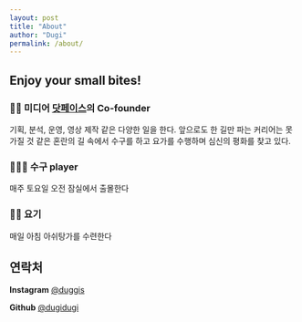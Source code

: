 ```yaml
---
layout: post
title: "About"
author: "Dugi"
permalink: /about/
---
```


## Enjoy your small bites!


### 🧑‍💻 미디어 [닷페이스](https://dotface.kr)의 Co-founder
기획, 분석, 운영, 영상 제작 같은 다양한 일을 한다. 앞으로도 한 길만 파는 커리어는 못 가질 것 같은 혼란의 길 속에서 수구를 하고 요가를 수행하며 심신의 평화를 찾고 있다.
    
  
  
### 🤽🏼‍♂️ 수구 player 
매주 토요일 오전 잠실에서 출몰한다
   

### 🧘🏼 요기 
매일 아침 아쉬탕가를 수련한다
   

   
## 연락처
  
**Instagram** [@duggis](https://www.instagram.com/duggis)

**Github** [@dugidugi](https://github.com/dugidugi/)
